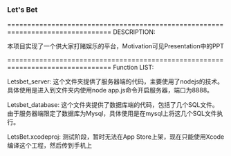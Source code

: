 ### Let's Bet ###

================================================================================
DESCRIPTION:

本项目实现了一个供大家打赌娱乐的平台，Motivation可见Presentation中的PPT

================================================================================
Function LIST:

Letsbet_server:
这个文件夹提供了服务器端的代码，主要使用了nodejs的技术。
具体使用是进入到文件夹内使用node app.js命令开启服务器，端口为8888。

Letsbet_database:
这个文件夹提供了数据库端的代码，包括了几个SQL文件。
由于服务器端限定了数据库为Mysql，具体使用是在mysql上将这几个SQL文件执行。

LetsBet.xcodeproj:
测试阶段，暂时无法在App Store上架，现在只能使用Xcode编译这个工程，然后传到手机上

